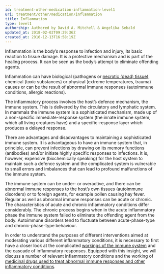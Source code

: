 ```yaml
---
id: treatment-other-medication-inflammation-level1
uri: treatment/other/medication/inflammation
title: Inflammation
type: level1
authorship: Authored by David A. Mitchell & Angelika Sebald
updated_at: 2018-02-02T09:29:36Z
created_at: 2016-12-13T16:58:19Z
---
```


<p>Inflammation is the body’s response to infection and injury,
    its basic reaction to tissue damage. It is a protective mechanism
    and is part of the healing process. It can be seen as the
    body’s attempt to eliminate offending agents.</p>
<p>Inflammation can have biological (pathogens or <a href="/diagnosis/a-z/necrosis">necrotic (dead) tissue</a>),
    chemical (toxic substances) or physical (extreme temperatures,
    trauma) causes or can be the result of abnormal immune responses
    (autoimmune conditions, allergic reactions).</p>
<p>The inflammatory process involves the host’s defence mechanism,
    the immune system. This is delivered by the circulatory and
    lymphatic system. In mammals the immune system is a sophisticated
    mechanism, made up of a non-specific immediate-response system
    (the innate immune system, which all living creatures have)
    and a specific-response layer which produces a delayed response.</p>
<p>There are advantages and disadvantages to maintaining a sophisticated
    immune system. It is advantageous to have an immune system
    that, in principle, can prevent infections by drawing on
    its memory functions (antibodies) and/or initiate highly
    specific responses to infections. It is, however, expensive
    (biochemically speaking) for the host system to maintain
    such a defence system and the complicated system is vulnerable
    to small errors and imbalances that can lead to profound
    malfunctions of the immune system.</p>
<p>The immune system can be under- or overactive, and there can
    be abnormal immune responses to the host’s own tissues (autoimmune
    disorders) or to foreign agents, for example pollen causing
    hay fever. Regular as well as abnormal immune responses can
    be acute or chronic. The characteristics of acute and chronic
    inflammatory conditions differ considerably. The chronic
    process begins when in the acute inflammatory phase the immune
    system failed to eliminate the offending agent from the body.
    Autoimmune disorders tend to fluctuate between acute-phase-type
    and chronic-phase-type behaviour.</p>
<p>In order to understand the purposes of different interventions
    aimed at moderating various different inflammatory conditions,
    it is necessary to first have a closer look at the complicated
    <a href="/treatment/other/medication/inflammation/more-info">workings of the immune system</a>    and the cascade of inflammatory responses. Equipped with
    this insight, we will discuss a number of relevant inflammatory
    conditions and the working of <a href="/treatment/other/medication/inflammation/detailed">medicinal drugs used to treat abnormal immune responses and other inflammatory conditions</a>.</p>
